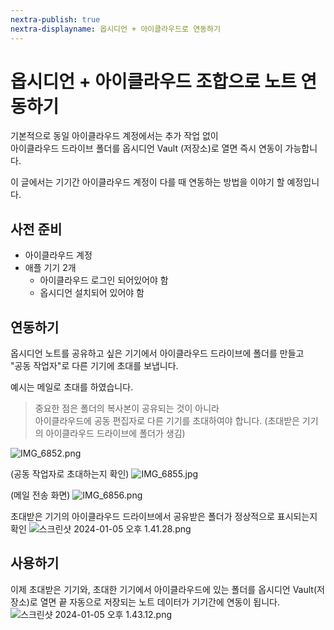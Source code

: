 ```yaml
---
nextra-publish: true
nextra-displayname: 옵시디언 + 아이클라우드로 연동하기
---
```


# 옵시디언 + 아이클라우드 조합으로 노트 연동하기
기본적으로 동일 아이클라우드 계정에서는 추가 작업 없이  
아이클라우드 드라이브 폴더를 옵시디언 Vault (저장소)로 열면 즉시 연동이 가능합니다.

이 글에서는 기기간 아이클라우드 계정이 다를 때 연동하는 방법을 이야기 할 예정입니다.

## 사전 준비
- 아이클라우드 계정
- 애플 기기 2개
    - 아이클라우드 로그인 되어있어야 함
    - 옵시디언 설치되어 있어야 함

## 연동하기
옵시디언 노트를 공유하고 싶은 기기에서 아이클라우드 드라이브에 폴더를 만들고  
"공동 작업자"로 다른 기기에 초대를 보냅니다.

예시는 메일로 초대를 하였습니다.

> 중요한 점은 폴더의 복사본이 공유되는 것이 아니라  
> 아이클라우드에 공동 편집자로 다른 기기를 초대하여야 합니다. (초대받은 기기의 아이클라우드 드라이브에 폴더가 생김)


![IMG_6852.png](/IMG_6852.png)

(공동 작업자로 초대하는지 확인)
![IMG_6855.jpg](/IMG_6855.jpg)

(메일 전송 화면)
![IMG_6856.png](/IMG_6856.png)

초대받은 기기의 아이클라우드 드라이브에서 공유받은 폴더가 정상적으로 표시되는지 확인
![스크린샷 2024-01-05 오후 1.41.28.png](/스크린샷_2024-01-05_오후_1.41.28.png)


## 사용하기

이제 초대받은 기기와, 초대한 기기에서 아이클라우드에 있는 폴더를 옵시디언 Vault(저장소)로 열면 끝
자동으로 저장되는 노트 데이터가 기기간에 연동이 됩니다.
![스크린샷 2024-01-05 오후 1.43.12.png](/스크린샷_2024-01-05_오후_1.43.12.png)